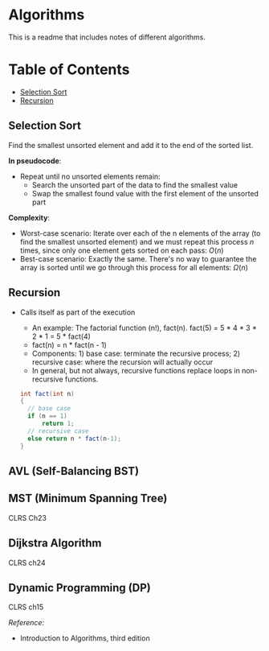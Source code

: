 # Algorithms
This is a readme that includes notes of different algorithms.

# Table of Contents
- [Selection Sort](#selection-sort)
- [Recursion](#recursion)

## Selection Sort

Find the smallest unsorted element and add it to the end of the sorted list.

**In pseudocode**:
- Repeat until no unsorted elements remain:
  - Search the unsorted part of the data to find the smallest value
  - Swap the smallest found value with the first element of the unsorted part

**Complexity**:
- Worst-case scenario: Iterate over each of the n elements of the array (to find the smallest unsorted element) and we must repeat this process *n* times, since only one element gets sorted on each pass: $O(n)$
- Best-case scenario: Exactly the same. There's no way to guarantee the array is sorted until we go through this process for all elements: $\Omega(n)$

## Recursion
- Calls itself as part of the execution
  - An example: The factorial function (n!), fact(n). fact(5) = 5 * 4 * 3 * 2 * 1 = 5 * fact(4)
  - fact(n) = n * fact(n - 1)
  - Components: 1) base case: terminate the recursive process; 2) recursive case: where the recursion will actually occur
  - In general, but not always, recursive functions replace loops in non-recursive functions.

  ```java
  int fact(int n)
  {
    // base case
    if (n == 1)
        return 1;
    // recursive case
    else return n * fact(n-1);
  }


## AVL (Self-Balancing BST)


## MST (Minimum Spanning Tree)

CLRS Ch23

## Dijkstra Algorithm

CLRS ch24

## Dynamic Programming (DP)

CLRS ch15


*Reference:*
- Introduction to Algorithms, third edition